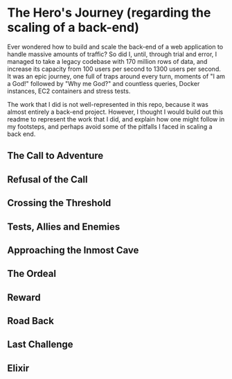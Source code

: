 # The Hero's Journey (regarding the scaling of a back-end)

Ever wondered how to build and scale the back-end of a web application to handle massive amounts of traffic? So did I, until, through trial and error, I managed to take a legacy codebase with 170 million rows of data, and increase its capacity from 100 users per second to 1300 users per second. It was an epic journey, one full of traps around every turn, moments of "I am a God!" followed by "Why me God?" and countless queries, Docker instances, EC2 containers and stress tests.

The work that I did is not well-represented in this repo, because it was almost entirely a back-end project. However, I thought I would build out this readme to represent the work that I did, and explain how one might follow in my footsteps, and perhaps avoid some of the pitfalls I faced in scaling a back end.

## The Call to Adventure

## Refusal of the Call

## Crossing the Threshold

## Tests, Allies and Enemies

## Approaching the Inmost Cave

## The Ordeal

## Reward

## Road Back

## Last Challenge

## Elixir
